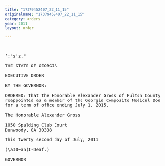 ```yaml
---
title: "17379452407_22_11_15"
originalname: "17379452407_22_11_15"
category: orders
year: 2011
layout: order

---
```

<pre>
 

‘:"s'z." 

THE STATE OF GEORGIA

EXECUTIVE ORDER

BY THE GOVERNOR:

ORDERED: That the Honorable Alexander Gross of Fulton County, Georgia, is
reappointed as a member of the Georgia Composite Medical Board,
for a term of ofﬁce ending July 1, 2015.

The Honorable Alexander Gross

1050 Spalding Club Court
Dunwoody, GA 30338

This twenty second day of July, 2011

(\aI0~an(I-Deaf.)

GOVERNOR

</pre>
